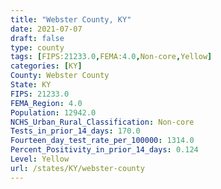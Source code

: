 ```yaml
---
title: "Webster County, KY"
date: 2021-07-07
draft: false
type: county
tags: [FIPS:21233.0,FEMA:4.0,Non-core,Yellow]
categories: [KY]
County: Webster County
State: KY
FIPS: 21233.0
FEMA_Region: 4.0
Population: 12942.0
NCHS_Urban_Rural_Classification: Non-core
Tests_in_prior_14_days: 170.0
Fourteen_day_test_rate_per_100000: 1314.0
Percent_Positivity_in_prior_14_days: 0.124
Level: Yellow
url: /states/KY/webster-county
---
```



